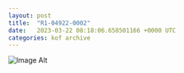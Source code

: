 ```yaml
---
layout:	post
title:	"R1-04922-0002"
date:	2023-03-22 08:18:06.658501166 +0000 UTC
categories:	kof archive
---
```


![Image Alt](https://k0f.github.io/assets/R1-04922-0002.JPG)